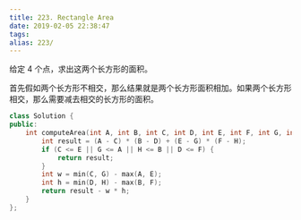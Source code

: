 ```yaml
---
title: 223. Rectangle Area
date: 2019-02-05 22:38:47
tags:
alias: 223/
---
```


给定 4 个点，求出这两个长方形的面积。

<!--more-->

首先假如两个长方形不相交，那么结果就是两个长方形面积相加。如果两个长方形相交，那么需要减去相交的长方形的面积。

```cpp
class Solution {
public:
    int computeArea(int A, int B, int C, int D, int E, int F, int G, int H) {
        int result = (A - C) * (B - D) + (E - G) * (F - H);
        if (C <= E || G <= A || H <= B || D <= F) {
            return result;
        }
        int w = min(C, G) - max(A, E);
        int h = min(D, H) - max(B, F);
        return result - w * h;
    }
};
```
